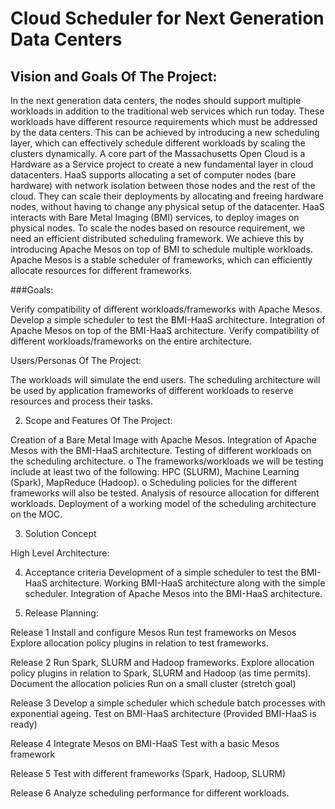 
Cloud Scheduler for Next Generation Data Centers
================================================

Vision and Goals Of The Project:
-------------------------------------

In the next generation data centers, the nodes should support multiple workloads in addition to the traditional web services which run today. These workloads have different resource requirements which must be addressed by the data centers. This can be achieved by introducing a new scheduling layer, which can effectively schedule different workloads by scaling the clusters dynamically.
A core part of the Massachusetts Open Cloud is a Hardware as a Service project to create a new fundamental layer in cloud datacenters. HaaS supports allocating a set of computer nodes (bare hardware) with network isolation between those nodes and the rest of the cloud. They can scale their deployments by allocating and freeing hardware nodes, without having to change any physical setup of the datacenter. HaaS interacts with Bare Metal Imaging (BMI) services, to deploy images on physical nodes. 
To scale the nodes based on resource requirement, we need an efficient distributed scheduling framework. We achieve this by introducing Apache Mesos on top of BMI to schedule multiple workloads. Apache Mesos is a stable scheduler of frameworks, which can efficiently allocate resources for different frameworks.

###Goals:

Verify compatibility of different workloads/frameworks with Apache Mesos.
Develop a simple scheduler to test the BMI-HaaS architecture.
Integration of Apache Mesos on top of the BMI-HaaS architecture.
Verify compatibility of different workloads/frameworks on the entire architecture.

Users/Personas Of The Project:

The workloads will simulate the end users. The scheduling architecture will be used by application frameworks of different workloads to reserve resources and process their tasks.

2.   Scope and Features Of The Project:

Creation of a Bare Metal Image with Apache Mesos.
Integration of Apache Mesos with the BMI-HaaS architecture.
Testing of different workloads on the scheduling architecture.
o   	The frameworks/workloads we will be testing include at least two of the following: HPC (SLURM), Machine Learning (Spark), MapReduce (Hadoop).
o   	Scheduling policies for the different frameworks will also be tested.
Analysis of resource allocation for different workloads.
Deployment of a working model of the scheduling architecture on the MOC.
  
3.   Solution Concept

High Level Architecture:


4. Acceptance criteria
Development of a simple scheduler to test the BMI-HaaS architecture.
Working BMI-HaaS architecture along with the simple scheduler.
Integration of Apache Mesos into the BMI-HaaS architecture.

5.  Release Planning:
 
Release 1
Install and configure Mesos
Run test frameworks on Mesos
Explore allocation policy plugins in relation to test frameworks.


Release 2
Run Spark, SLURM and Hadoop frameworks.
Explore allocation policy plugins in relation to Spark, SLURM and Hadoop (as time permits).
Document the allocation policies
Run on a small cluster (stretch goal)

Release 3
Develop a simple scheduler which schedule batch processes with exponential ageing.
Test on BMI-HaaS architecture (Provided BMI-HaaS is ready)

Release 4
Integrate Mesos on BMI-HaaS
Test with a basic Mesos framework

Release 5
Test with different frameworks (Spark, Hadoop, SLURM)
 
Release 6
 Analyze scheduling performance for different workloads.
